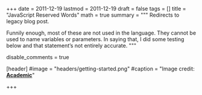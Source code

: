 +++
date = 2011-12-19
lastmod = 2011-12-19
draft = false
tags = []
title = "JavaScript Reserved Words"
math = true
summary = """
Redirects to legacy blog post.

Funnily enough, most of these are not used in the language. They cannot be used to name variables or parameters. In saying that, I did some testing below and that statement’s not entirely accurate.
"""

disable_comments = true

[header]
#image = "headers/getting-started.png"
#caption = "Image credit: [**Academic**](https://github.com/gcushen/hugo-academic/)"

+++

<html>
  <head>
    <title>JavaScript Reserved Words</title>
    <link rel="canonical" href="https://binarymist.wordpress.com/2011/12/19/javascript-reserved-words/"/>
    <meta http-equiv="content-type" content="text/html; charset=utf-8"/>
    <meta http-equiv="refresh" content="2; url=https://binarymist.wordpress.com/2011/12/19/javascript-reserved-words/"/>
  </head>
</html>
